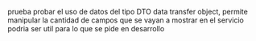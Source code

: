 prueba
probar el uso de datos del tipo DTO data transfer object, permite manipular la cantidad de campos que se vayan a mostrar en el servicio podria ser util para lo que se pide en desarrollo
